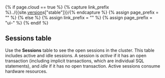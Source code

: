 {% if page.cloud == true %}
  {% capture link_prefix %}../{{site.[version](cluster-settings.html#setting-version)s["stable"]}}/{% endcapture %}
  {% assign page_prefix = "" %}
{% else %}
  {% assign link_prefix = "" %}
  {% assign page_prefix = "ui-" %}
{% endif %}

## Sessions table

Use the **Sessions** table to see the open sessions in the cluster. This table includes active and idle sessions. A session is *active* if it has an open transaction (including implicit transactions, which are individual SQL statements), and *idle* if it has no open transaction. Active sessions consume hardware resources.
